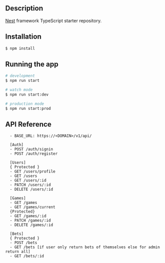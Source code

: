 ## Description

[Nest](https://github.com/nestjs/nest) framework TypeScript starter repository.

## Installation

```bash
$ npm install
```

## Running the app

```bash
# development
$ npm run start

# watch mode
$ npm run start:dev

# production mode
$ npm run start:prod
```

## API Reference

```
  - BASE_URL: https://<DOMAIN>/v1/api/

  [Auth]
  - POST /auth/signin
  - POST /auth/register

  [Users]
  { Protected }
  - GET /users/profile
  - GET /users
  - GET /users/:id
  - PATCH /users/:id
  - DELETE /users/:id

  [Games]
  - GET /games
  - GET /games/current
  {Protected}
  - GET /games/:id
  - PATCH /games/:id
  - DELETE /games/:id

  [Bets]
  { Protected }
  - POST /bets
  - GET /bets [if user only return bets of themselves else for admin return all]
  - GET /bets/:id
```
